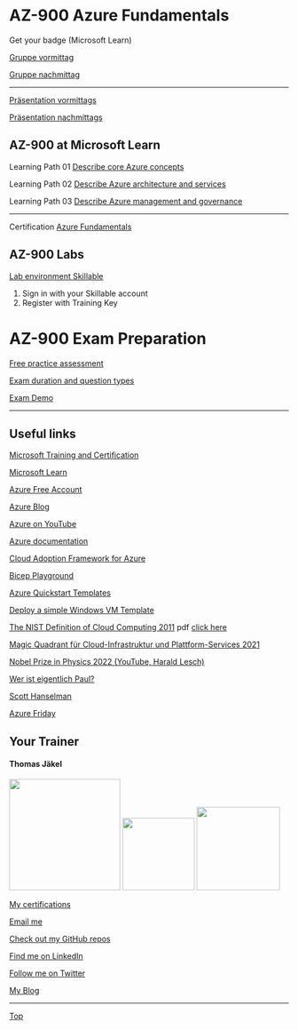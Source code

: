 # AZ-900 Azure Fundamentals

Get your badge (Microsoft Learn)

[Gruppe vormittag](https://learn.microsoft.com/users/me/achievements?redeem=5MZ5R3&WT.mc_id=ilt_partner_webpage_wwl&ocid=5189688)

[Gruppe nachmittag](https://learn.microsoft.com/users/me/achievements?redeem=PZDX39&WT.mc_id=ilt_partner_webpage_wwl&ocid=5189688)

---

[Präsentation vormittags](pdf-vormittags)

[Präsentation nachmittags](pdf-nachmittags)

## AZ-900 at Microsoft Learn

Learning Path 01 [Describe core Azure concepts](https://learn.microsoft.com/en-us/training/paths/az-900-describe-cloud-concepts/)

Learning Path 02 [Describe Azure architecture and services](https://learn.microsoft.com/en-us/training/paths/azure-fundamentals-describe-azure-architecture-services/)

Learning Path 03 [Describe Azure management and governance](https://learn.microsoft.com/en-us/training/paths/describe-azure-management-governance/)

---

Certification [Azure Fundamentals](https://learn.microsoft.com/en-us/certifications/azure-fundamentals/)



## AZ-900 Labs

[Lab environment Skillable](https://brainymotion.learnondemand.net) 

1. Sign in with your Skillable account 
2. Register with Training Key



# AZ-900 Exam Preparation

[Free practice assessment](https://learn.microsoft.com/en-us/certifications/exams/az-900)

[Exam duration and question types](https://learn.microsoft.com/en-us/certifications/exam-duration-question-types)

[Exam Demo](https://aka.ms/examdemo)

---


## Useful links

[Microsoft Training and Certification](https://aka.ms/traincertposter)

[Microsoft Learn](https://docs.microsoft.com/en-us/learn/)

[Azure Free Account](https://azure.microsoft.com/de-de/free)

[Azure Blog](https://azure.microsoft.com/en-us/blog/)

[Azure on YouTube](https://www.youtube.com/c/MicrosoftAzure)

[Azure documentation](https://docs.microsoft.com/en-us/azure/)

[Cloud Adoption Framework for Azure](https://docs.microsoft.com/en-us/azure/cloud-adoption-framework/)

[Bicep Playground](https://aka.ms/bicepdemo)

[Azure Quickstart Templates](https://learn.microsoft.com/en-us/samples/browse/?expanded=azure&products=azure-resource-manager)

[Deploy a simple Windows VM Template](https://learn.microsoft.com/en-us/samples/azure/azure-quickstart-templates/vm-simple-windows/)

[The NIST Definition of Cloud Computing 2011](https://csrc.nist.gov/publications/detail/sp/800-145/final)   pdf [click here](https://github.com/www42/AZ-900/blob/2db545e47abf146baf07f907f1c393310a982f31/NIST/nistspecialpublication800-145.pdf)

[Magic Quadrant für Cloud-Infrastruktur und Plattform-Services 2021](https://www.gartner.com/technology/media-products/reprints/AWS/1-271W1OSP-DEU.html)

[Nobel Prize in Physics 2022 (YouTube, Harald Lesch)](https://www.youtube.com/watch?v=-F8VFBrq1uU)

[Wer ist eigentlich Paul?](https://www.youtube.com/watch?v=FNZyCK1HwXM)

[Scott Hanselman](https://www.hanselman.com/)

[Azure Friday](https://docs.microsoft.com/en-us/shows/azure-friday/)







##  Your Trainer
#### Thomas Jäkel

<img src="https://download69118.blob.core.windows.net/anon/Profilbild.jpg" width="200"/>
<a href="https://www.credly.com/badges/c1fe9e82-60d2-4268-8204-3709479a2bf9/public_url"><img src="https://download69118.blob.core.windows.net/anon/microsoft-certified-trainer-2023-2024.png" width="130"/></a>
<a href="https://www.credly.com/badges/fc4737d8-923a-4d37-8f1a-497c08a7c1ff/public_url"><img src="https://download69118.blob.core.windows.net/anon/AAI-badge.png" width="150"/></a>

[My certifications](https://www.credly.com/users/thomas-jakel)

[Email me](mailto:thomas.jaekel@brainymotion.de?subject=AZ-900)

[Check out my GitHub repos](https://github.com/www42)

[Find me on LinkedIn](https://linkedin.com/in/tjkkll)

[Follow me on Twitter](https://twitter.com/tjkkll)

[My Blog](https://blog.az.training)


---

[Top](#az-900-azure-fundamentals)